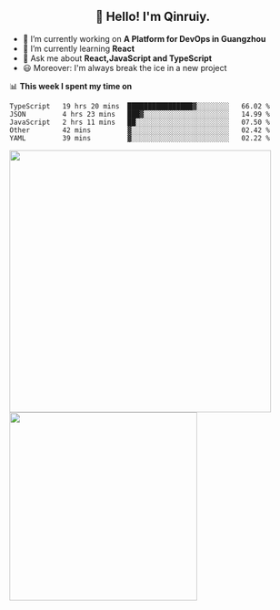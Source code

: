 <h2 align="center">👋 Hello! I'm Qinruiy.</h2>


- 🔭 I’m currently working on **A Platform for DevOps in Guangzhou**
- 🌱 I’m currently learning **React**
- 💬 Ask me about **React,JavaScript and TypeScript**
- 😃 Moreover: I'm always break the ice in a new project

📊 **This week I spent my time on**

<!--START_SECTION:waka-->
```text
TypeScript   19 hrs 20 mins  ████████████████▓░░░░░░░░   66.02 % 
JSON         4 hrs 23 mins   ███▓░░░░░░░░░░░░░░░░░░░░░   14.99 % 
JavaScript   2 hrs 11 mins   ██░░░░░░░░░░░░░░░░░░░░░░░   07.50 % 
Other        42 mins         ▓░░░░░░░░░░░░░░░░░░░░░░░░   02.42 % 
YAML         39 mins         ▓░░░░░░░░░░░░░░░░░░░░░░░░   02.22 % 
```
<!--END_SECTION:waka-->

<p>
<img align="left" width="460" src="https://github-readme-stats.vercel.app/api?username=Qinruiy&custom_title=Qrinruiy's Github Stats&theme=graywhite&hide_border=true"/> <img align="left" width="330" src="https://github-readme-stats.vercel.app/api/top-langs/?username=Qinruiy&layout=compact&theme=graywhite&hide_border=true"/>
</p>
